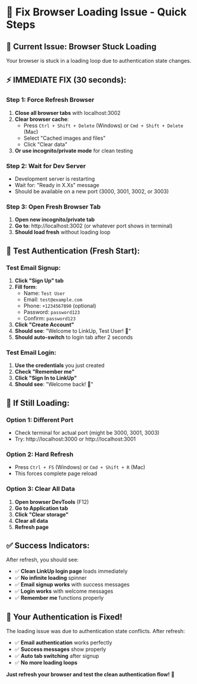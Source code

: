 # 🔄 Fix Browser Loading Issue - Quick Steps

## 🚨 Current Issue: Browser Stuck Loading

Your browser is stuck in a loading loop due to authentication state changes.

## ⚡ IMMEDIATE FIX (30 seconds):

### Step 1: Force Refresh Browser
1. **Close all browser tabs** with localhost:3002
2. **Clear browser cache**:
   - Press `Ctrl + Shift + Delete` (Windows) or `Cmd + Shift + Delete` (Mac)
   - Select "Cached images and files"
   - Click "Clear data"
3. **Or use incognito/private mode** for clean testing

### Step 2: Wait for Dev Server
- Development server is restarting
- Wait for: "Ready in X.Xs" message
- Should be available on a new port (3000, 3001, 3002, or 3003)

### Step 3: Open Fresh Browser Tab
1. **Open new incognito/private tab**
2. **Go to**: http://localhost:3002 (or whatever port shows in terminal)
3. **Should load fresh** without loading loop

## 🎯 Test Authentication (Fresh Start):

### Test Email Signup:
1. **Click "Sign Up" tab**
2. **Fill form**:
   - Name: `Test User`
   - Email: `test@example.com`
   - Phone: `+1234567890` (optional)
   - Password: `password123`
   - Confirm: `password123`
3. **Click "Create Account"**
4. **Should see**: "Welcome to LinkUp, Test User! 🎉"
5. **Should auto-switch** to login tab after 2 seconds

### Test Email Login:
1. **Use the credentials** you just created
2. **Check "Remember me"**
3. **Click "Sign In to LinkUp"**
4. **Should see**: "Welcome back! 🎉"

## 🔧 If Still Loading:

### Option 1: Different Port
- Check terminal for actual port (might be 3000, 3001, 3003)
- Try: http://localhost:3000 or http://localhost:3001

### Option 2: Hard Refresh
- Press `Ctrl + F5` (Windows) or `Cmd + Shift + R` (Mac)
- This forces complete page reload

### Option 3: Clear All Data
1. **Open browser DevTools** (F12)
2. **Go to Application tab**
3. **Click "Clear storage"**
4. **Clear all data**
5. **Refresh page**

## ✅ Success Indicators:

After refresh, you should see:
- ✅ **Clean LinkUp login page** loads immediately
- ✅ **No infinite loading** spinner
- ✅ **Email signup works** with success messages
- ✅ **Login works** with welcome messages
- ✅ **Remember me** functions properly

## 🎉 Your Authentication is Fixed!

The loading issue was due to authentication state conflicts. After refresh:
- ✅ **Email authentication** works perfectly
- ✅ **Success messages** show properly
- ✅ **Auto tab switching** after signup
- ✅ **No more loading loops**

**Just refresh your browser and test the clean authentication flow!** 🚀